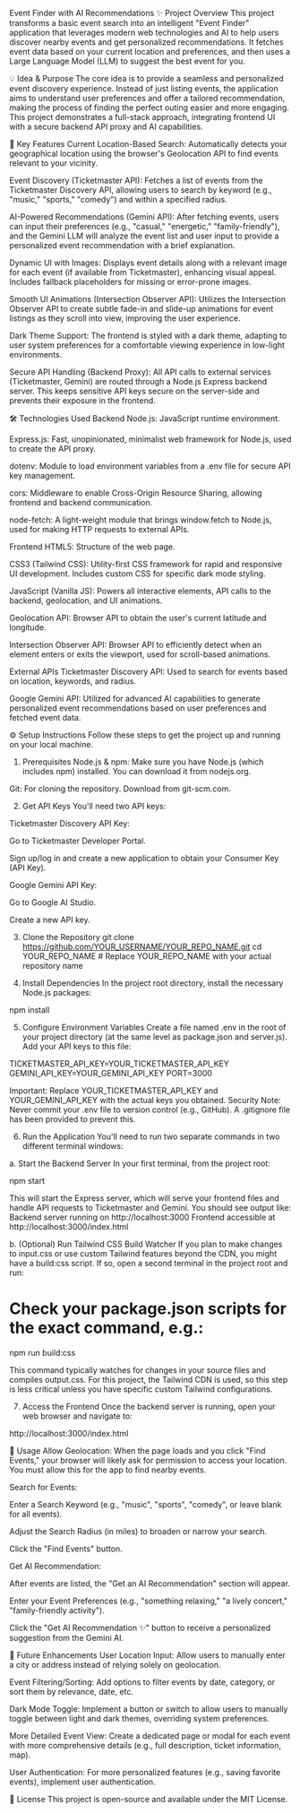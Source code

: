 Event Finder with AI Recommendations
✨ Project Overview
This project transforms a basic event search into an intelligent "Event Finder" application that leverages modern web technologies and AI to help users discover nearby events and get personalized recommendations. It fetches event data based on your current location and preferences, and then uses a Large Language Model (LLM) to suggest the best event for you.

💡 Idea & Purpose
The core idea is to provide a seamless and personalized event discovery experience. Instead of just listing events, the application aims to understand user preferences and offer a tailored recommendation, making the process of finding the perfect outing easier and more engaging. This project demonstrates a full-stack approach, integrating frontend UI with a secure backend API proxy and AI capabilities.

🚀 Key Features
Current Location-Based Search: Automatically detects your geographical location using the browser's Geolocation API to find events relevant to your vicinity.

Event Discovery (Ticketmaster API): Fetches a list of events from the Ticketmaster Discovery API, allowing users to search by keyword (e.g., "music," "sports," "comedy") and within a specified radius.

AI-Powered Recommendations (Gemini API): After fetching events, users can input their preferences (e.g., "casual," "energetic," "family-friendly"), and the Gemini LLM will analyze the event list and user input to provide a personalized event recommendation with a brief explanation.

Dynamic UI with Images: Displays event details along with a relevant image for each event (if available from Ticketmaster), enhancing visual appeal. Includes fallback placeholders for missing or error-prone images.

Smooth UI Animations (Intersection Observer API): Utilizes the Intersection Observer API to create subtle fade-in and slide-up animations for event listings as they scroll into view, improving the user experience.

Dark Theme Support: The frontend is styled with a dark theme, adapting to user system preferences for a comfortable viewing experience in low-light environments.

Secure API Handling (Backend Proxy): All API calls to external services (Ticketmaster, Gemini) are routed through a Node.js Express backend server. This keeps sensitive API keys secure on the server-side and prevents their exposure in the frontend.

🛠️ Technologies Used
Backend
Node.js: JavaScript runtime environment.

Express.js: Fast, unopinionated, minimalist web framework for Node.js, used to create the API proxy.

dotenv: Module to load environment variables from a .env file for secure API key management.

cors: Middleware to enable Cross-Origin Resource Sharing, allowing frontend and backend communication.

node-fetch: A light-weight module that brings window.fetch to Node.js, used for making HTTP requests to external APIs.

Frontend
HTML5: Structure of the web page.

CSS3 (Tailwind CSS): Utility-first CSS framework for rapid and responsive UI development. Includes custom CSS for specific dark mode styling.

JavaScript (Vanilla JS): Powers all interactive elements, API calls to the backend, geolocation, and UI animations.

Geolocation API: Browser API to obtain the user's current latitude and longitude.

Intersection Observer API: Browser API to efficiently detect when an element enters or exits the viewport, used for scroll-based animations.

External APIs
Ticketmaster Discovery API: Used to search for events based on location, keywords, and radius.

Google Gemini API: Utilized for advanced AI capabilities to generate personalized event recommendations based on user preferences and fetched event data.

⚙️ Setup Instructions
Follow these steps to get the project up and running on your local machine.

1. Prerequisites
   Node.js & npm: Make sure you have Node.js (which includes npm) installed. You can download it from nodejs.org.

Git: For cloning the repository. Download from git-scm.com.

2. Get API Keys
   You'll need two API keys:

Ticketmaster Discovery API Key:

Go to Ticketmaster Developer Portal.

Sign up/log in and create a new application to obtain your Consumer Key (API Key).

Google Gemini API Key:

Go to Google AI Studio.

Create a new API key.

3. Clone the Repository
   git clone https://github.com/YOUR_USERNAME/YOUR_REPO_NAME.git
   cd YOUR_REPO_NAME # Replace YOUR_REPO_NAME with your actual repository name

4. Install Dependencies
   In the project root directory, install the necessary Node.js packages:

npm install

5. Configure Environment Variables
   Create a file named .env in the root of your project directory (at the same level as package.json and server.js). Add your API keys to this file:

TICKETMASTER_API_KEY=YOUR_TICKETMASTER_API_KEY
GEMINI_API_KEY=YOUR_GEMINI_API_KEY
PORT=3000

Important: Replace YOUR_TICKETMASTER_API_KEY and YOUR_GEMINI_API_KEY with the actual keys you obtained.
Security Note: Never commit your .env file to version control (e.g., GitHub). A .gitignore file has been provided to prevent this.

6. Run the Application
   You'll need to run two separate commands in two different terminal windows:

a. Start the Backend Server
In your first terminal, from the project root:

npm start

This will start the Express server, which will serve your frontend files and handle API requests to Ticketmaster and Gemini. You should see output like:
Backend server running on http://localhost:3000
Frontend accessible at http://localhost:3000/index.html

b. (Optional) Run Tailwind CSS Build Watcher
If you plan to make changes to input.css or use custom Tailwind features beyond the CDN, you might have a build:css script. If so, open a second terminal in the project root and run:

# Check your package.json scripts for the exact command, e.g.:

npm run build:css

This command typically watches for changes in your source files and compiles output.css. For this project, the Tailwind CDN is used, so this step is less critical unless you have specific custom Tailwind configurations.

7. Access the Frontend
   Once the backend server is running, open your web browser and navigate to:

http://localhost:3000/index.html

🚀 Usage
Allow Geolocation: When the page loads and you click "Find Events," your browser will likely ask for permission to access your location. You must allow this for the app to find nearby events.

Search for Events:

Enter a Search Keyword (e.g., "music", "sports", "comedy", or leave blank for all events).

Adjust the Search Radius (in miles) to broaden or narrow your search.

Click the "Find Events" button.

Get AI Recommendation:

After events are listed, the "Get an AI Recommendation" section will appear.

Enter your Event Preferences (e.g., "something relaxing," "a lively concert," "family-friendly activity").

Click the "Get AI Recommendation ✨" button to receive a personalized suggestion from the Gemini AI.

🔮 Future Enhancements
User Location Input: Allow users to manually enter a city or address instead of relying solely on geolocation.

Event Filtering/Sorting: Add options to filter events by date, category, or sort them by relevance, date, etc.

Dark Mode Toggle: Implement a button or switch to allow users to manually toggle between light and dark themes, overriding system preferences.

More Detailed Event View: Create a dedicated page or modal for each event with more comprehensive details (e.g., full description, ticket information, map).

User Authentication: For more personalized features (e.g., saving favorite events), implement user authentication.

📄 License
This project is open-source and available under the MIT License.
